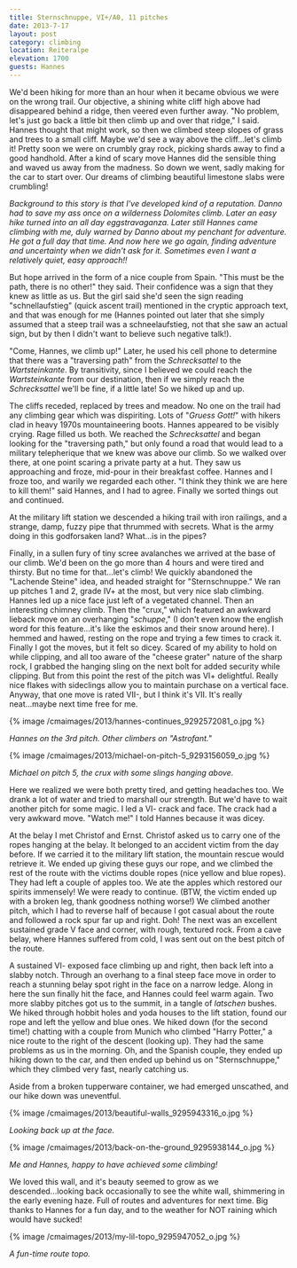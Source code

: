 ```yaml
---
title: Sternschnuppe, VI+/A0, 11 pitches
date: 2013-7-17
layout: post
category: climbing
location: Reiteralpe
elevation: 1700
guests: Hannes
---
```


We'd been hiking for more than an hour when it became obvious we were
on the wrong trail. Our objective, a shining white cliff high above had
disappeared behind a ridge, then veered even further away. "No problem,
let's just go back a little bit then climb up and over that ridge," I said.
Hannes thought that might work, so then we climbed steep slopes of grass
and trees to a small cliff. Maybe we'd see a way above the cliff...let's
climb it! Pretty soon we were on crumbly gray rock, picking shards away
to find a good handhold. After a kind of scary move Hannes did the sensible
thing and waved us away from the madness. So down we went, sadly making
for the car to start over. Our dreams of climbing beautiful limestone slabs
were crumbling!
  
  
_Background to this story is that I've developed kind of a reputation. Danno had
to save my ass once on a wilderness Dolomites climb. Later an easy hike turned
into an all day eggstravaganza. Later still Hannes came climbing with me, duly
warned by Danno about my penchant for adventure. He got a full day that
time. And now here we go again, finding adventure and uncertainty when we didn't
ask for it. Sometimes even I want a relatively quiet, easy approach!!_
  
  
But hope arrived in the form of a nice couple from Spain. "This must be
the path, there is no other!" they said. Their confidence was a sign that
they knew as little as us. But the girl said she'd seen the sign reading
"schnellaufstieg" (quick ascent trail) mentioned in the cryptic approach
text, and that was enough for me (Hannes pointed out later that she simply
assumed that a steep trail was a schneelaufstieg, not that she saw an actual
sign, but by then I didn't want to believe such negative talk!).
  
  
"Come, Hannes, we climb up!" Later, he used his cell phone to determine
that there was a "traversing path" from the _Schrecksattel_ to the _Wartsteinkante_.
By transitivity, since I believed we could reach the _Wartsteinkante_ from
our destination, then if we simply reach the _Schrecksattel_ we'll be
fine, if a little late! So we hiked up and up.
  
  
The cliffs receded, replaced by trees and meadow. No one on the trail
had any climbing gear which was dispiriting. Lots of "_Gruess Gott!_"
with hikers clad in heavy 1970s mountaineering boots. Hannes appeared to
be visibly crying. Rage filled us both. We reached the _Schrecksattel_ and
began looking for the "traversing path," but only found a road that would
lead to a military telepherique that we knew was above our climb. So we
walked over there, at one point scaring a private party at a hut. They
saw us approaching and froze, mid-pour in their breakfast coffee. Hannes
and I froze too, and warily we regarded each other. "I think they think
we are here to kill them!" said Hannes, and I had to agree. Finally we
sorted things out and continued.
  
  
At the military lift station we descended a hiking trail with iron railings,
and a strange, damp, fuzzy pipe that thrummed with secrets. What is the
army doing in this godforsaken land? What...is in the pipes?
  
  
Finally, in a sullen fury of tiny scree avalanches we arrived at the base
of our climb. We'd been on the go more than 4 hours and were tired and
thirsty. But no time for that...let's climb! We quickly abandoned the "Lachende
Steine" idea, and headed straight for "Sternschnuppe." We ran up pitches
1 and 2, grade IV+ at the most, but very nice slab climbing. Hannes led
up a nice face just left of a vegetated channel. Then an interesting chimney
climb. Then the "crux," which featured an awkward lieback move on an overhanging
"_schuppe_," (I don't even know the english word for this feature...it's
like the eskimos and their snow around here). I hemmed and hawed, resting
on the rope and trying a few times to crack it. Finally I got the moves,
but it felt so dicey. Scared of my ability to hold on while clipping, and
all too aware of the "cheese grater" nature of the sharp rock, I grabbed
the hanging sling on the next bolt for added security while clipping. But
from this point the rest of the pitch was VI+ delightful. Really nice flakes
with sideclings allow you to maintain purchase on a vertical face. Anyway,
that one move is rated VII-, but I think it's VII. It's really neat...maybe
next time free for me.
  
  
{% image /cmaimages/2013/hannes-continues_9292572081_o.jpg %}
  
_Hannes on the 3rd pitch. Other climbers on "Astrofant."_
  
{% image /cmaimages/2013/michael-on-pitch-5_9293156059_o.jpg %}
  
_Michael on pitch 5, the crux with some slings hanging above._
  
Here we realized we were both pretty tired, and getting headaches too.
We drank a lot of water and tried to marshall our strength. But we'd have
to wait another pitch for some magic. I led a VI- crack and face. The crack
had a very awkward move. "Watch me!" I told Hannes because it was dicey.
  
  
At the belay I met Christof and Ernst. Christof asked us to carry one
of the ropes hanging at the belay. It belonged to an accident victim from
the day before. If we carried it to the military lift station, the mountain
rescue would retrieve it. We ended up giving these guys our rope, and we
climbed the rest of the route with the victims double ropes (nice yellow
and blue ropes). They had left a couple of apples too. We ate the apples
which restored our spirits immensely! We were ready to continue. (BTW,
the victim ended up with a broken leg, thank goodness nothing worse!) We
climbed another pitch, which I had to reverse half of because I got casual
about the route and followed a rock spur far up and right. Doh! The next
was an excellent sustained grade V face and corner, with rough, textured
rock. From a cave belay, where Hannes suffered from cold, I was sent out
on the best pitch of the route.
  
  
A sustained VI- exposed face climbing up and right, then back left into
a slabby notch. Through an overhang to a final steep face move in order
to reach a stunning belay spot right in the face on a narrow ledge. Along
in here the sun finally hit the face, and Hannes could feel warm again.
Two more slabby pitches got us to the summit, in a tangle of _latschen_ bushes.
We hiked through hobbit holes and yoda houses to the lift station, found
our rope and left the yellow and blue ones. We hiked down (for the second
time!) chatting with a couple from Munich who climbed "Harry Potter," a
nice route to the right of the descent (looking up). They had the same
problems as us in the morning. Oh, and the Spanish couple, they ended up
hiking down to the car, and then ended up behind us on "Sternschnuppe,"
which they climbed very fast, nearly catching us.
  
  
Aside from a broken tupperware container, we had emerged unscathed,
and our hike down was uneventful.
  
  
{% image /cmaimages/2013/beautiful-walls_9295943316_o.jpg %}
  
_Looking back up at the face._
  
{% image /cmaimages/2013/back-on-the-ground_9295938144_o.jpg %}
  
_Me and Hannes, happy to have achieved some climbing!_
  
We loved this wall, and it's beauty seemed to grow as we descended...looking
back occasionally to see the white wall, shimmering in the early evening
haze. Full of routes and adventures for next time. Big thanks to Hannes
for a fun day, and to the weather for NOT raining which would have sucked!

{% image /cmaimages/2013/my-lil-topo_9295947052_o.jpg %}
  
_A fun-time route topo._
